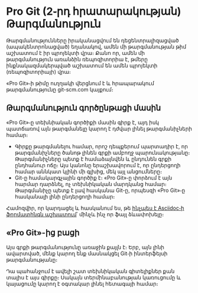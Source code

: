 # Pro Git (2֊րդ հրատարակության) Թարգմանություն

Թարգմանությունները իրականացվում են դեցենտրալիզացված (ապակենտրոնացված) եղանակով, ամեն մի թարգմանության թիմ աշխատում է իր պրոյեկտի վրա։ Քանո որ, ամեն մի թարգմանություն առանձին ռեպոզիտորիա է, թմերը ինքնակազմակերպված աշխատում են ամեն պրոյեկտի (ռեպոզիտորիայի) վրա։

«Pro Git»֊ի թիմը ուղղակի վերցնում է և հրապարակում թարգմանությունը git-scm.com կայքում։

## Թարգմանություն գործընթացի մասին

«Pro Git»֊ը տեխնիական գործիքի մասին գիրք է, այդ իսկ պատճառով այն թարգմանելը կարող է դժվար լինել թարգմանիչների համար։

* Գիրքը թարգմանելու համար, որոշ դեպքերում պարտադիր է, որ թարգմանիչները ծանոթ լինեն գրքի ամբողջ պարունակությանը։ Թարգմանիչները պետք է համաձայնվեն և ընդունեն գրքի ընդհանուր ոճը։ Այս կանոնը երաշխավորում է, որ ընդերցողի համար աննկատ կլինի մի գլխից, մեկ այլ անցումները։
* Git-ը համակարգչային գործիք է։ «Pro Git»֊ը փորձում է այն հարմար դարձնել, ոչ տեխնիկական մարդկանց համար։ Թարգմանիչը պետք է լավ հասկանա Git-ը, որպեսզի «Pro Git»֊ը հասկանալի լինի ընդերցողի համար։

Համոզվիր, որ կարդացել և հասկանում ես, թե [ինչպես է Asciidoc֊ի ֆորմատինգն աշխատում](https://asciidoctor.org/docs/asciidoc-syntax-quick-reference/)՝ մինչև ինչ որ ֆայլ ձևափոխելը։

## «Pro Git»-ից բացի

Այս գրքի թարգմանությունը առաջին քայլն է։ Երբ, այն լինի ավարտված, մենք կարող ենք մասնակցել Git֊ի ինտերֆեյսի թարգմանությանը։

Դա պահանջում է ավելի շատ տեխնիկական գիտելիքներ քան տալիս է այս գիրքը։ Սակայն տերմինաբանության կառուցումը և կայացումը կարող է օգտակար լինել հետագայի համար։
